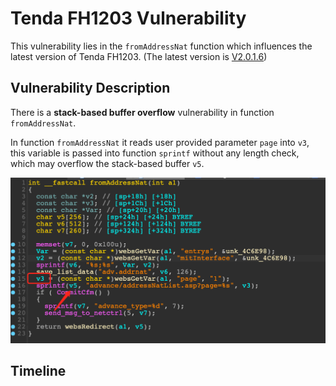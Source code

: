 # Tenda FH1203 Vulnerability

This vulnerability lies in the `fromAddressNat` function which influences the latest version of Tenda FH1203. (The latest version is [V2.0.1.6](https://down.tenda.com.cn/uploadfile/FH1203/fh1203_kfw_V2.0.1.6_cn_svn1134.zip))

## Vulnerability Description

There is a **stack-based buffer overflow** vulnerability in function `fromAddressNat`.

In function `fromAddressNat` it reads user provided parameter `page` into `v3`, this variable is passed into function `sprintf` without any length check, which may overflow the stack-based buffer `v5`.

![Vulnerability Function](./vuln.png)

## Timeline
